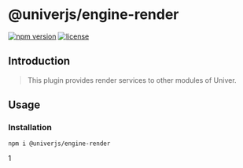 # @univerjs/engine-render

[![npm version](https://img.shields.io/npm/v/@univerjs/engine-render)](https://npmjs.org/package/@univerjs/engine-render)
[![license](https://img.shields.io/npm/l/@univerjs/engine-render)](https://img.shields.io/npm/l/@univerjs/engine-render)

## Introduction

> This plugin provides render services to other modules of Univer.

## Usage

### Installation

```shell
npm i @univerjs/engine-render
```
1